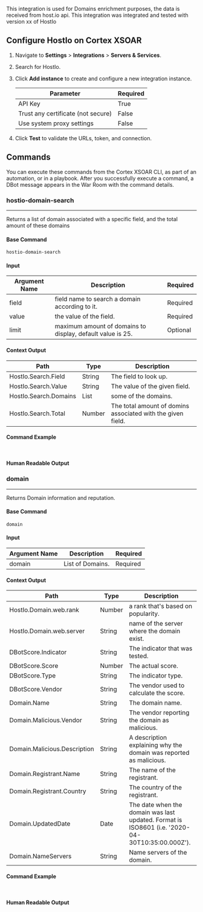 This integration is used for Domains enrichment purposes, the data is received from host.io api.
This integration was integrated and tested with version xx of HostIo
## Configure HostIo on Cortex XSOAR

1. Navigate to **Settings** > **Integrations** > **Servers & Services**.
2. Search for HostIo.
3. Click **Add instance** to create and configure a new integration instance.

    | **Parameter** | **Required** |
    | --- | --- |
    | API Key | True |
    | Trust any certificate (not secure) | False |
    | Use system proxy settings | False |

4. Click **Test** to validate the URLs, token, and connection.
## Commands
You can execute these commands from the Cortex XSOAR CLI, as part of an automation, or in a playbook.
After you successfully execute a command, a DBot message appears in the War Room with the command details.
### hostio-domain-search
***
Returns a list of domain associated with a specific field, and the total amount of these domains


#### Base Command

`hostio-domain-search`
#### Input

| **Argument Name** | **Description** | **Required** |
| --- | --- | --- |
| field | field name to search a domain according to it. | Required | 
| value | the value of the field. | Required | 
| limit | maximum amount of domains to display, default value is 25. | Optional | 


#### Context Output

| **Path** | **Type** | **Description** |
| --- | --- | --- |
| HostIo.Search.Field | String | The field to look up. | 
| HostIo.Search.Value | String | The value of the given field. | 
| HostIo.Search.Domains | List | some of the domains. | 
| HostIo.Search.Total | Number | The total amount of domins associated with the given field. | 


#### Command Example
``` ```

#### Human Readable Output



### domain
***
Returns Domain information and reputation.


#### Base Command

`domain`
#### Input

| **Argument Name** | **Description** | **Required** |
| --- | --- | --- |
| domain | List of Domains. | Required | 


#### Context Output

| **Path** | **Type** | **Description** |
| --- | --- | --- |
| HostIo.Domain.web.rank | Number | a rank that's based on popularity. | 
| HostIo.Domain.web.server | String | name of the server where the domain exist. | 
| DBotScore.Indicator | String | The indicator that was tested. | 
| DBotScore.Score | Number | The actual score. | 
| DBotScore.Type | String | The indicator type. | 
| DBotScore.Vendor | String | The vendor used to calculate the score. | 
| Domain.Name | String | The domain name. | 
| Domain.Malicious.Vendor | String | The vendor reporting the domain as malicious. | 
| Domain.Malicious.Description | String | A description explaining why the domain was reported as malicious. | 
| Domain.Registrant.Name | String | The name of the registrant. | 
| Domain.Registrant.Country | String | The country of the registrant. | 
| Domain.UpdatedDate | Date | The date when the domain was last updated. Format is ISO8601 \(i.e. '2020-04-30T10:35:00.000Z'\). | 
| Domain.NameServers | String | Name servers of the domain. | 


#### Command Example
``` ```

#### Human Readable Output


